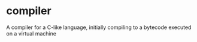 # compiler
A compiler for a C-like language, initially compiling to a bytecode executed on a virtual machine
